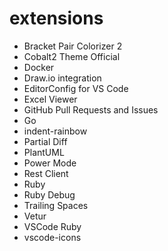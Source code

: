 # extensions
- Bracket Pair Colorizer 2
- Cobalt2 Theme Official
- Docker
- Draw.io integration
- EditorConfig for VS Code
- Excel Viewer
- GitHub Pull Requests and Issues
- Go
- indent-rainbow
- Partial Diff
- PlantUML
- Power Mode
- Rest Client
- Ruby
- Ruby Debug
- Trailing Spaces
- Vetur
- VSCode Ruby
- vscode-icons
